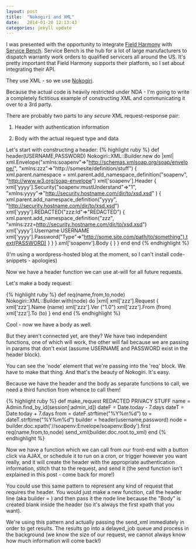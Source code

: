 ```yaml
---
layout: post
title:  "Nokogiri and XML"
date:   2014-01-20 12:13:43
categories: jekyll update
---
```


I was presented with the opportunity to integrate [Field Harmony]("http://www.fieldharmony.com") with [Service Bench]("https://www.servicebench.com/site/").  Service Bench is the hub for a lot of large manufacturers to dispatch warranty work orders to qualified servicers all around the US.  It's pretty important that Field Harmony supports their platform, so I set about integrating their API.

They use XML - so we use [Nokogiri]("http://nokogiri.org").

Because the actual code is heavily restricted under NDA - I'm going to write a completely fictitious example of constructing XML and communicating it over to a 3rd party.

There are probably two parts to any <em>secure</em> XML request-response pair:

1. Header with authentication information

2. Body with the actual request type and data

Let's start with constructing a header:
{% highlight ruby %}
def header(USERNAME,PASSWORD)
  Nokogiri::XML::Builder.new do |xml|
      xml.Envelope("xmlns:soapenv"=&gt;"http://schemas.xmlsoap.org/soap/envelope/", "xmlns:zzz"=&gt;"http://somesite/definition/stuff") {
        xml.parent.namespace = xml.parent.add_namespace_definition("soapenv", "http://www.w3.org/soap-envelope")
        xml['soapenv'].Header {
          xml['yyyy'].Security("soapenv:mustUnderstand"=&gt;"1", "xmlns:yyyy"=&gt;"http://security.hostname.com/dir/to/xsd.xsd" ) {
            xml.parent.add_namespace_definition("yyyy", "http://security.hostname.com/dir/to/xsd.xsd")
            xml['yyyy'].REDACTED("zzz:Id"=&gt;"REDACTED") {
              xml.parent.add_namespace_definition("zzz", "xmlns:zzz=http://security.hostname.com/dir/to/xsd.xsd")
              xml['yyyy'].Username USERNAME
              xml['yyyy'].Password("Type"=&gt;"http://some.site.com/path/to/something").text(PASSWORD)
            }
          }
        }
      xml['soapenv'].Body {
      }
    }
  end
end
{% endhighlight %}

(I'm using a wordpress-hosted blog at the moment, so I can't install code-snippets - apologies)

Now we have a header function we can use at-will for all future requests.

Let's make a body request:

{% highlight ruby %}
def req(name,from,to,node)
  Nokogiri::XML::Builder.with(node) do |xml|
    xml['zzz'].Request {
      xml['zzz'].Name (name)
      xml['zzz'].Ver ("1.0")
      xml['zzz'].From (from)
      xml['zzz'].To (to)
    }
  end
end
{% endhighlight %}

Cool - now we have a body as well.

But they aren't connected yet, are they?  We have two independent functions, one of which will work, the other will fail because we are passing in params that don't exist (assume USERNAME and PASSWORD exist in the header block).

You can see the 'node' element that we're passing into the 'req' block.  We have to make that thing.  And that's the beauty of Nokogiri.  It's easy.

Because we have the header and the body as separate functions to call, we need a third function from whence to call them!

{% highlight ruby %}
def make_request
  REDACTED PRIVACY STUFF
  name = Admin.find_by_id(session[:admin_id])
  dateF = Date.today - 7.days
  dateT = Date.today + 7.days
  from = dateF.strftime("%Y%m%d")
  to = dateT.strftime("%Y%m%d")
  builder = header(username,password)
  node = builder.doc.xpath('//soapenv:Envelope/soapenv:Body').first
  req(name,from,to,node)
  send_xml(builder.doc.root.to_xml)
end
{% endhighlight %}

Now we have a function which we can call from our front-end with a  button click via AJAX, or schedule it to run on a cron, or trigger however you want really, and it will create the header with the appropriate authentication information, stitch that to the request, and send it (the send function isn't explained in this post - come back for more!)

You could use this same pattern to represent any kind of request that requires the header.  You would just make a new function, call the header line (aka builder = ) and then pass it the node line because the "Body" is created blank inside the header (so it's always the first xpath that you want).

We're using this pattern and actually passing the send_xml immediately in order to get results.  The results go into a delayed_job queue and process in the background (we know the size of our request, we cannot always know how much information will come back!)